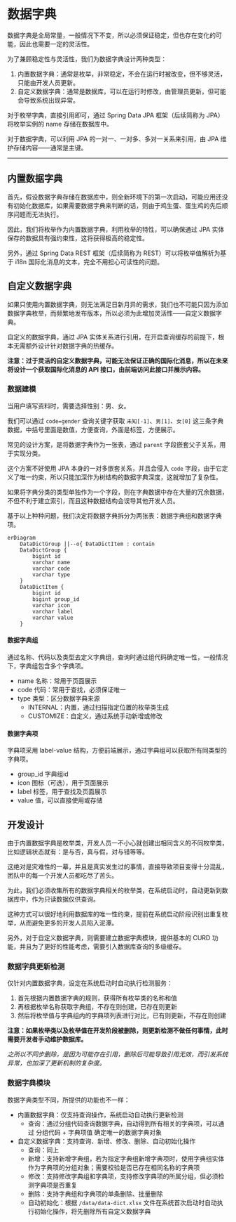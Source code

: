 数据字典
=======

数据字典是全局常量，一般情况下不变，所以必须保证稳定，但也存在变化的可能，因此也需要一定的灵活性。

为了兼顾稳定性与灵活性，我们为数据字典设计两种类型：

1. 内置数据字典：通常是枚举，非常稳定，不会在运行时被改变，但不够灵活，只能由开发人员更新。
2. 自定义数据字典：通常是数据库，可以在运行时修改，由管理员更新，但可能会导致系统出现异常。

对于枚举字典，直接引用即可，通过 Spring Data JPA 框架（后续简称为 JPA）将枚举实例的 name 存储在数据库中。

对于数据字典，可以利用 JPA 的一对一、一对多、多对一关系来引用，由 JPA 维护存储内容——通常是主键。

---

## 内置数据字典

首先，假设数据字典存储在数据库中，则全新环境下的第一次启动，可能应用还没有初始化数据库，如果需要数据字典来判断的话，则由于鸡生蛋、蛋生鸡的先后顺序问题而无法执行。

因此，我们将枚举作为内置数据字典，利用枚举的特性，可以确保通过 JPA 实体保存的数据具有强约束性，这将获得极高的稳定性。

另外，通过 Spring Data REST 框架（后续简称为 REST）可以将枚举值解析为基于 i18n 国际化消息的文本，完全不用担心可读性的问题。

## 自定义数据字典

如果只使用内置数据字典，则无法满足日新月异的需求，我们也不可能只因为添加数据字典枚举，而频繁地发布版本，所以必须为此增加灵活性——自定义数据字典。

自定义的数据字典，通过 JPA 实体关系进行引用，在开启查询缓存的前提下，根本无需额外设计针对数据字典的热缓存。

**注意：过于灵活的自定义数据字典，可能无法保证正确的国际化消息，所以在未来将设计一个获取国际化消息的 API
接口，由前端访问此接口并展示内容。**

### 数据建模

当用户填写资料时，需要选择性别：男、女。

我们可以通过 `code=gender` 查询关键字获取 `未知[-1]`、`男[1]`、`女[0]` 这三条字典数据，中括号里面是数值，方便查询，外面是标签，方便展示。

常见的设计方案，是将数据字典作为一张表，通过 `parent` 字段嵌套父子关系，用于实现分类。

这个方案不好使用 JPA 本身的一对多嵌套关系，并且会侵入 `code` 字段，由于它定义了唯一约束，所以只能加深作为树结构的数据字典深度，这就增加了复杂性。

如果将字典分类的类型单独作为一个字段，则在字典数据中存在大量的冗余数据，不但不利于建立索引，而且这种数据结构会误导其他开发人员。

基于以上种种问题，我们决定将数据字典拆分为两张表：数据字典组和数据字典项。

```mermaid
erDiagram
    DataDictGroup ||--o{ DataDictItem : contain
    DataDictGroup {
        bigint id
        varchar name
        varchar code
        varchar type
    }
    DataDictItem {
        bigint id
        bigint group_id
        varchar icon
        varchar label
        varchar value
    }
```

#### 数据字典组

通过名称、代码以及类型去定义字典组，查询时通过组代码确定唯一性，一般情况下，字典组包含多个字典项。

- name 名称：常用于页面展示
- code 代码：常用于查找，必须保证唯一
- type 类型：区分数据字典来源
    - INTERNAL：内置，通过扫描指定位置的枚举类生成
    - CUSTOMIZE：自定义，通过系统手动新增或修改

#### 数据字典项

字典项采用 label-value 结构，方便前端展示，通过字典组可以获取所有同类型的字典项。

- group_id 字典组id
- icon 图标（可选），用于页面展示
- label 标签，用于查找及页面展示
- value 值，可以直接使用或存储

## 开发设计

由于内置数据字典是枚举类，开发人员一不小心就创建出相同含义的不同枚举类，比如逻辑状态就有：是与否，真与假，对与错等等。

这绝对是灾难性的一幕，并且是真实发生过的事情，直接导致项目变得十分混乱，团队中的每一个开发人员都吃尽了苦头。

为此，我们必须收集所有的数据字典相关的枚举类，在系统启动时，自动更新到数据库中，作为只读数据仅供查询。

这种方式可以很好地利用数据库的唯一性约束，提前在系统启动阶段识别出重复枚举，从而避免更多的开发人员陷入泥潭。

另外，对于自定义数据字典，则需要建立数据字典模块，提供基本的 CURD 功能，并且为了更好的性能考虑，需要引入数据库查询的多级缓存。

### 数据字典更新检测

仅针对内置数据字典，设定在系统启动时自动执行检测服务：

1. 首先根据内置数据字典的规则，获得所有枚举类的名称和值
2. 再根据枚举名称获取字典组，不存在则创建，已存在则更新
3. 然后将枚举值与字典组内的字典项列表进行对比，已有则更新，不存在则创建

**注意：如果枚举类以及枚举值在开发阶段被删除，则更新检测不做任何事情，此时需要开发者手动维护数据库。**

*之所以不同步删除，是因为可能存在引用，删除后可能导致引用无效，而引发系统异常，也加深了更新机制的复杂度。*

### 数据字典模块

数据字典类型不同，所提供的功能也不一样：

- 内置数据字典：仅支持查询操作，系统启动自动执行更新检测
    - 查询：通过分组代码查询数据字典，自动得到所有相关的字典项，可以通过 分组代码 + 字典项值 确定唯一的数据字典对象
- 自定义数据字典：支持查询、新增、修改、删除、自动初始化操作
    - 查询：同上
    - 新增：支持新增字典组，若为指定字典组新增字典项时，使用字典组实体作为字典项的分组对象；需要校验是否已存在相同名称的字典项
    - 修改：支持修改字典组和字典项，支持修改字典项的所属分组，但必须检测字典项是否重复
    - 删除：支持字典组和字典项的单条删除、批量删除
    - 自动初始化：根据 `/data/data-dict.xlsx` 文件在系统首次启动时自动执行初始化操作，将先删除所有自定义数据字典
